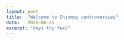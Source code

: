```yaml
---
layout: post
title:  "Welcome to Chinmoy controversies"
date:   2020-06-25
excerpt: "days try feel"
---
```

